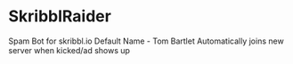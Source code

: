 # SkribblRaider
Spam Bot for skribbl.io
Default Name - Tom Bartlet
Automatically joins new server when kicked/ad shows up
